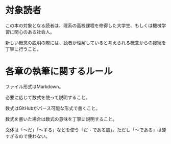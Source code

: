 # 対象読者

この本の対象となる読者は、理系の高校課程を修得した大学生、もしくは機械学習に関心のある社会人。

新しい概念の説明の際には、読者が理解していると考えられる概念からの接続を丁寧に行うこと。

# 各章の執筆に関するルール

ファイル形式はMarkdown。

必要に応じて数式を使って説明すること。

数式はGitHubがパース可能な形式で書くこと。

数式を書いた場合は数式の意味を丁寧に説明すること。

文体は「～だ」「～する」などを使う「だ・である調」。ただし「～である」は硬すぎるので使わない。
